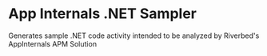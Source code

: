 # App Internals .NET Sampler
Generates sample .NET code activity intended to be analyzed by Riverbed's AppInternals APM Solution
